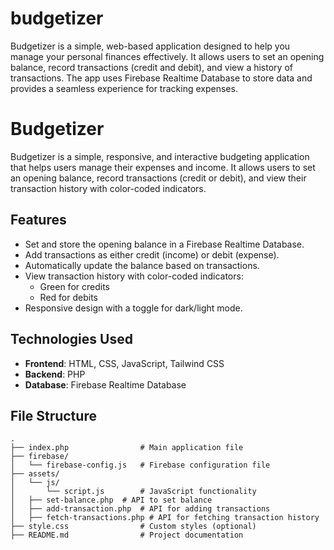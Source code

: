 # budgetizer
Budgetizer is a simple, web-based application designed to help you manage your personal finances effectively. It allows users to set an opening balance, record transactions (credit and debit), and view a history of transactions. The app uses Firebase Realtime Database to store data and provides a seamless experience for tracking expenses.
# Budgetizer

Budgetizer is a simple, responsive, and interactive budgeting application that helps users manage their expenses and income. It allows users to set an opening balance, record transactions (credit or debit), and view their transaction history with color-coded indicators.

## Features

- Set and store the opening balance in a Firebase Realtime Database.
- Add transactions as either credit (income) or debit (expense).
- Automatically update the balance based on transactions.
- View transaction history with color-coded indicators:
  - Green for credits
  - Red for debits
- Responsive design with a toggle for dark/light mode.

## Technologies Used

- **Frontend**: HTML, CSS, JavaScript, Tailwind CSS
- **Backend**: PHP
- **Database**: Firebase Realtime Database

## File Structure

```plaintext
.
├── index.php                # Main application file
├── firebase/
│   └── firebase-config.js   # Firebase configuration file
├── assets/
│   └── js/
│       └── script.js        # JavaScript functionality
│   ├── set-balance.php  # API to set balance
│   ├── add-transaction.php  # API for adding transactions
│   ├── fetch-transactions.php # API for fetching transaction history
├── style.css                # Custom styles (optional)
├── README.md                # Project documentation
